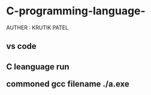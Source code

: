 # C-programming-language-
AUTHER : KRUTIK PATEL

<h2> vs code  <h2>

C leanguage run 

commoned
gcc filename
./a.exe


